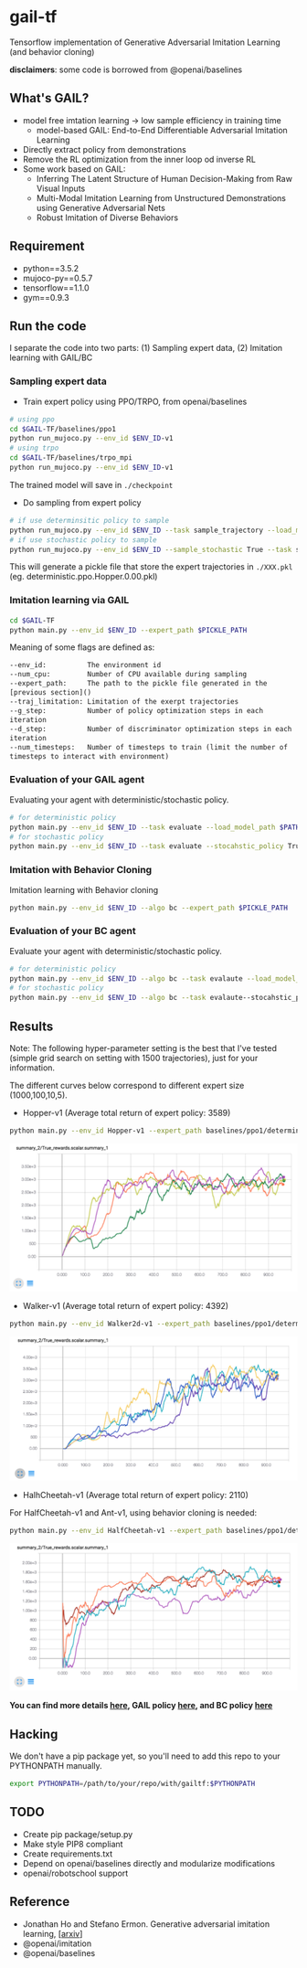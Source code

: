 # gail-tf
Tensorflow implementation of Generative Adversarial Imitation Learning (and behavior cloning)

**disclaimers**: some code is borrowed from @openai/baselines

## What's GAIL?
- model free imtation learning -> low sample efficiency in training time
  - model-based GAIL: End-to-End Differentiable Adversarial Imitation Learning
- Directly extract policy from demonstrations
- Remove the RL optimization from the inner loop od inverse RL
- Some work based on GAIL:
  - Inferring The Latent Structure of Human Decision-Making from Raw Visual Inputs
  - Multi-Modal Imitation Learning from Unstructured Demonstrations using Generative Adversarial Nets
  - Robust Imitation of Diverse Behaviors
  
## Requirement
- python==3.5.2
- mujoco-py==0.5.7
- tensorflow==1.1.0
- gym==0.9.3

## Run the code
I separate the code into two parts: (1) Sampling expert data, (2) Imitation learning with GAIL/BC

### Sampling expert data

- Train expert policy using PPO/TRPO, from openai/baselines

```bash
# using ppo
cd $GAIL-TF/baselines/ppo1
python run_mujoco.py --env_id $ENV_ID-v1
# using trpo
cd $GAIL-TF/baselines/trpo_mpi
python run_mujoco.py --env_id $ENV_ID-v1
```
The trained model will save in ```./checkpoint```

- Do sampling from expert policy
```bash
# if use determinsitic policy to sample
python run_mujoco.py --env_id $ENV_ID --task sample_trajectory --load_model_path $PATH_TO_CKPT
# if use stochastic policy to sample
python run_mujoco.py --env_id $ENV_ID --sample_stochastic True --task sample_trajectory --load_model_path $PATH_TO_CKPT
```

This will generate a pickle file that store the expert trajectories in ```./XXX.pkl``` (eg. deterministic.ppo.Hopper.0.00.pkl)

### Imitation learning via GAIL

```bash
cd $GAIL-TF
python main.py --env_id $ENV_ID --expert_path $PICKLE_PATH
```

Meaning of some flags are defined as:

```
--env_id:          The environment id
--num_cpu:         Number of CPU available during sampling
--expert_path:     The path to the pickle file generated in the [previous section]()
--traj_limitation: Limitation of the exerpt trajectories
--g_step:          Number of policy optimization steps in each iteration
--d_step:          Number of discriminator optimization steps in each iteration
--num_timesteps:   Number of timesteps to train (limit the number of timesteps to interact with environment)
```

### Evaluation of your GAIL agent

Evaluating your agent with deterministic/stochastic policy.

```bash
# for deterministic policy
python main.py --env_id $ENV_ID --task evaluate --load_model_path $PATH_TO_CKPT
# for stochastic policy
python main.py --env_id $ENV_ID --task evaluate --stocahstic_policy True --load_model_path $PATH_TO_CKPT
```

### Imitation with Behavior Cloning

Imitation learning with Behavior cloning

```bash
python main.py --env_id $ENV_ID --algo bc --expert_path $PICKLE_PATH
```

### Evaluation of your BC agent

Evaluate your agent with deterministic/stochastic policy.

```bash
# for deterministic policy
python main.py --env_id $ENV_ID --algo bc --task evalaute --load_model_path $PATH_TO_CKPT --expert_path $PICKLE_PATH
# for stochastic policy
python main.py --env_id $ENV_ID --algo bc --task evalaute--stocahstic_policy True --load_model_path $PATH_TO_CKPT --expert_path $PICKLE_PATH
```
## Results

Note: The following hyper-parameter setting is the best that I've tested (simple grid search on setting with 1500 trajectories), just for your information.

The different curves below correspond to different expert size (1000,100,10,5).

- Hopper-v1 (Average total return of expert policy: 3589)

```bash
python main.py --env_id Hopper-v1 --expert_path baselines/ppo1/deterministic.ppo.Hopper.0.00.pkl --g_step 3 --adversary_entcoeff 0
```

![](misc/Hopper-true-reward.png)

- Walker-v1 (Average total return of expert policy: 4392)

```bash
python main.py --env_id Walker2d-v1 --expert_path baselines/ppo1/deterministic.ppo.Walker2d.0.00.pkl --g_step 3 --adversary_entcoeff 1e-3
```

![](misc/Walker2d-true-reward.png)

- HalhCheetah-v1 (Average total return of expert policy: 2110)

For HalfCheetah-v1 and Ant-v1, using behavior cloning is needed:
```bash
python main.py --env_id HalfCheetah-v1 --expert_path baselines/ppo1/deterministic.ppo.HalfCheetah.0.00.pkl --pretrained True --BC_max_iter 10000 --g_step 3 --adversary_entcoeff 1e-3
```

![](misc/HalfCheetah-true-reward.png)

**You can find more details [here](https://github.com/andrewliao11/gail-tf/blob/master/misc/exp.md), 
GAIL policy [here](https://drive.google.com/drive/folders/0B3fKFm-j0RqeRnZMTUJHSmdIdlU?usp=sharing), 
and BC policy [here](https://drive.google.com/drive/folders/0B3fKFm-j0RqeVFFmMWpHMk85cUk?usp=sharing)**

## Hacking
We don't have a pip package yet, so you'll need to add this repo to your 
PYTHONPATH manually.
```bash
export PYTHONPATH=/path/to/your/repo/with/gailtf:$PYTHONPATH
```

## TODO
* Create pip package/setup.py
* Make style PIP8 compliant
* Create requirements.txt
* Depend on openai/baselines directly and modularize modifications
* openai/robotschool support


## Reference
- Jonathan Ho and Stefano Ermon. Generative adversarial imitation learning, [[arxiv](https://arxiv.org/abs/1606.03476)]
- @openai/imitation
- @openai/baselines
